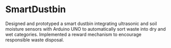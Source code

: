 # SmartDustbin
Designed and prototyped a smart dustbin integrating ultrasonic and soil moisture sensors with Arduino UNO to automatically sort waste into dry and wet categories. Implemented a reward mechanism to encourage responsible waste disposal.
